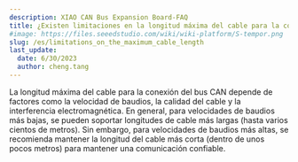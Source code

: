 ```yaml
---
description: XIAO CAN Bus Expansion Board-FAQ
title: ¿Existen limitaciones en la longitud máxima del cable para la conexión del bus CAN?
#image: https://files.seeedstudio.com/wiki/wiki-platform/S-tempor.png
slug: /es/limitations_on_the_maximum_cable_length
last_update:
  date: 6/30/2023
  author: cheng.tang
---
```

La longitud máxima del cable para la conexión del bus CAN depende de factores como la velocidad de baudios, la calidad del cable y la interferencia electromagnética. En general, para velocidades de baudios más bajas, se pueden soportar longitudes de cable más largas (hasta varios cientos de metros). Sin embargo, para velocidades de baudios más altas, se recomienda mantener la longitud del cable más corta (dentro de unos pocos metros) para mantener una comunicación confiable.